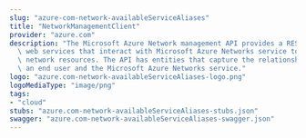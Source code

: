 ```yaml
---
slug: "azure-com-network-availableServiceAliases"
title: "NetworkManagementClient"
provider: "azure.com"
description: "The Microsoft Azure Network management API provides a RESTful set of\
  \ web services that interact with Microsoft Azure Networks service to manage your\
  \ network resources. The API has entities that capture the relationship between\
  \ an end user and the Microsoft Azure Networks service."
logo: "azure.com-network-availableServiceAliases-logo.png"
logoMediaType: "image/png"
tags:
- "cloud"
stubs: "azure.com-network-availableServiceAliases-stubs.json"
swagger: "azure.com-network-availableServiceAliases-swagger.json"
---
```

